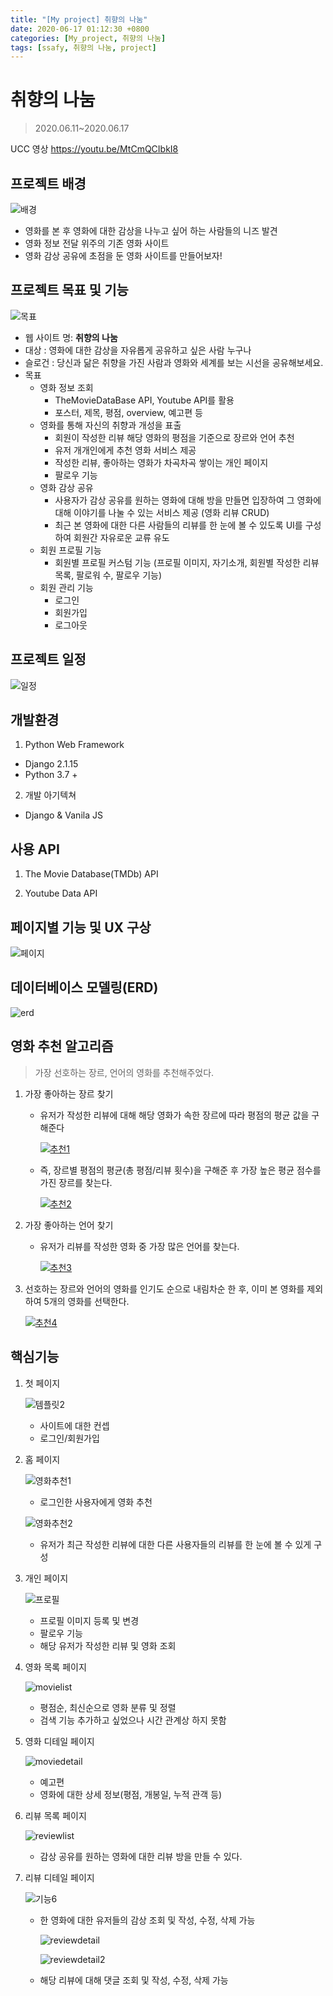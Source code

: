 ```yaml
---
title: "[My project] 취향의 나눔"
date: 2020-06-17 01:12:30 +0800
categories: [My_project, 취향의 나눔]
tags: [ssafy, 취향의 나눔, project]  
---
```




# 취향의 나눔

> 2020.06.11~2020.06.17
>
> 

UCC 영상 https://youtu.be/MtCmQCIbkI8

## 프로젝트 배경

![배경](https://user-images.githubusercontent.com/60081199/85346341-14307880-b530-11ea-8706-4cea7b9c46bd.jpg)

- 영화를 본 후 영화에 대한 감상을 나누고 싶어 하는 사람들의 니즈 발견
- 영화 정보 전달 위주의 기존 영화 사이트
- 영화 감상 공유에 초점을 둔 영화 사이트를 만들어보자!

## 프로젝트 목표 및 기능

![목표](https://user-images.githubusercontent.com/60081199/85346339-14307880-b530-11ea-884d-330066fe6421.jpg)

- 웹 사이트 명: **취향의 나눔**
- 대상 : 영화에 대한 감상을 자유롭게 공유하고 싶은 사람 누구나
- 슬로건 : 당신과 닮은 취향을 가진 사람과 영화와 세계를 보는 시선을 공유해보세요.
- 목표
  - 영화 정보 조회
    - TheMovieDataBase API, Youtube API를 활용
    - 포스터, 제목, 평점, overview, 예고편 등
  - 영화를 통해 자신의 취향과 개성을 표출
    - 회원이 작성한 리뷰 해당 영화의 평점을 기준으로 장르와 언어 추천
    - 유저 개개인에게 추천 영화 서비스 제공
    - 작성한 리뷰, 좋아하는 영화가 차곡차곡 쌓이는 개인 페이지
    - 팔로우 기능
  - 영화 감상 공유
    - 사용자가 감상 공유를 원하는 영화에 대해 방을 만들면 입장하여 그 영화에 대해 이야기를 나눌 수 있는 서비스 제공 (영화 리뷰 CRUD)
    - 최근 본 영화에 대한 다른 사람들의 리뷰를 한 눈에 볼 수 있도록 UI를 구성하여 회원간 자유로운 교류 유도
  - 회원 프로필 기능
    - 회원별 프로필 커스텀 기능 (프로필 이미지, 자기소개, 회원별 작성한 리뷰 목록, 팔로워 수, 팔로우 기능)
  - 회원 관리 기능
    - 로그인
    - 회원가입
    - 로그아웃

## 프로젝트 일정

![일정](https://user-images.githubusercontent.com/60081199/85346342-14c90f00-b530-11ea-9f6c-eed1ecdb88c2.jpg)



## 개발환경

1) Python Web Framework

- Django 2.1.15
- Python 3.7 +

2) 개발 아기텍쳐

- Django & Vanila JS

## 사용 API

1) The Movie Database(TMDb) API

2) Youtube Data API



## 페이지별 기능 및 UX 구상

![페이지](https://user-images.githubusercontent.com/60081282/85231562-17920a00-b433-11ea-9a23-a0d133090649.PNG)

## 데이터베이스 모델링(ERD)

![erd](https://user-images.githubusercontent.com/60081199/85346314-0da20100-b530-11ea-9066-48719fc8c3fa.jpg)

## 영화 추천 알고리즘

> 가장 선호하는 장르, 언어의 영화를 추천해주었다.

1. 가장 좋아하는 장르 찾기

   - 유저가 작성한 리뷰에 대해 해당 영화가 속한 장르에 따라 평점의 평균 값을 구해준다

     [![추천1](https://user-images.githubusercontent.com/60081199/85346343-1561a580-b530-11ea-906d-b75be96c5b5d.jpg)](https://user-images.githubusercontent.com/60081199/85346343-1561a580-b530-11ea-906d-b75be96c5b5d.jpg)

   - 즉, 장르별 평점의 평균(총 평점/리뷰 횟수)을 구해준 후 가장 높은 평균 점수를 가진 장르를 찾는다.

     [![추천2](https://user-images.githubusercontent.com/60081199/85346344-15fa3c00-b530-11ea-8758-999a7f46b823.jpg)](https://user-images.githubusercontent.com/60081199/85346344-15fa3c00-b530-11ea-8758-999a7f46b823.jpg)

2. 가장 좋아하는 언어 찾기

   - 유저가 리뷰를 작성한 영화 중 가장 많은 언어를 찾는다.

     [![추천3](https://user-images.githubusercontent.com/60081199/85346345-1692d280-b530-11ea-9406-78075a333f1d.jpg)](https://user-images.githubusercontent.com/60081199/85346345-1692d280-b530-11ea-9406-78075a333f1d.jpg)

3. 선호하는 장르와 언어의 영화를 인기도 순으로 내림차순 한 후, 이미 본 영화를 제외하여 5개의 영화를 선택한다.

   [![추천4](https://user-images.githubusercontent.com/60081199/85346349-1692d280-b530-11ea-8012-52d9ba1b065c.jpg)](https://user-images.githubusercontent.com/60081199/85346349-1692d280-b530-11ea-8012-52d9ba1b065c.jpg)

## 핵심기능

1. 첫 페이지

   ![템플릿2](https://user-images.githubusercontent.com/60081199/85346352-17c3ff80-b530-11ea-8b55-f3d251028d86.jpg)

   - 사이트에 대한 컨셉
   - 로그인/회원가입

2. 홈 페이지

   ![영화추천1](https://user-images.githubusercontent.com/60081282/85231758-dac71280-b434-11ea-8416-6fa1212b92d5.PNG)

   - 로그인한 사용자에게 영화 추천

   ![영화추천2](https://user-images.githubusercontent.com/60081282/85231760-dc90d600-b434-11ea-8c2d-dbe9491a6218.PNG)

   - 유저가 최근 작성한 리뷰에 대한 다른 사용자들의 리뷰를 한 눈에 볼 수 있게 구성

3. 개인 페이지

   ![프로필](https://user-images.githubusercontent.com/60081282/85231790-1235bf00-b435-11ea-9f80-e8b36b22256b.PNG)

   - 프로필 이미지 등록 및 변경
   - 팔로우 기능
   - 해당 유저가 작성한 리뷰 및 영화 조회

4. 영화 목록 페이지

   ![movielist](https://user-images.githubusercontent.com/60081282/85231761-df8bc680-b434-11ea-87bc-3999dee55200.PNG)

   - 평점순, 최신순으로 영화 분류 및 정렬
   - 검색 기능 추가하고 싶었으나 시간 관계상 하지 못함

5. 영화 디테일 페이지

   ![moviedetail](https://user-images.githubusercontent.com/60081282/85231767-e1558a00-b434-11ea-86cb-b78584920ae5.PNG)

   - 예고편
   - 영화에 대한 상세 정보(평점, 개봉일, 누적 관객 등)

6. 리뷰 목록 페이지

   ![reviewlist](https://user-images.githubusercontent.com/60081282/85231768-e31f4d80-b434-11ea-9a0e-78847a0409ac.PNG)

   - 감상 공유를 원하는 영화에 대한 리뷰 방을 만들 수 있다.

7. 리뷰 디테일 페이지

   ![기능6](https://user-images.githubusercontent.com/60081199/85346330-11ce1e80-b530-11ea-8c07-2e5d2885cfed.jpg)

   - 한 영화에 대한 유저들의 감상 조회 및 작성, 수정, 삭제 가능

     ![reviewdetail](https://user-images.githubusercontent.com/60081282/85231769-e4507a80-b434-11ea-80bc-7035427c0a28.PNG)

     ![reviewdetail2](https://user-images.githubusercontent.com/60081282/85231772-e61a3e00-b434-11ea-9b60-ab12d8bc4661.PNG)

   - 해당 리뷰에 대해 댓글 조회 및 작성, 수정, 삭제 가능